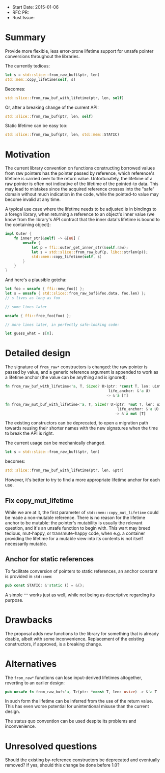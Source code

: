 - Start Date: 2015-01-06
- RFC PR:
- Rust Issue:

# Summary

Provide more flexible, less error-prone lifetime support
for unsafe pointer conversions throughout the libraries.

The currently tedious:
```rust
let s = std::slice::from_raw_buf(&ptr, len)
std::mem::copy_lifetime(self, s)
```
Becomes:
```rust
std::slice::from_raw_buf_with_lifetime(ptr, len, self)
```
Or, after a breaking change of the current API:
```rust
std::slice::from_raw_buf(ptr, len, self)
```

Static lifetime can be easy too:
```rust
std::slice::from_raw_buf(ptr, len, std::mem::STATIC)
```

# Motivation

The current library convention on functions constructing borrowed
values from raw pointers has the pointer passed by reference, which
reference's lifetime is carried over to the return value.
Unfortunately, the lifetime of a raw pointer is often not indicative
of the lifetime of the pointed-to data. This may lead to mistakes
since the acquired reference crosses into the "safe" domain without
much indication in the code, while the pointed-to value may become
invalid at any time.

A typical use case where the lifetime needs to be adjusted is
in bindings to a foregn library, when returning a reference to an object's
inner value (we know from the library's API contract that
the inner data's lifetime is bound to the containing object):
```rust
impl Outer {
    fn inner_str(&self) -> &[u8] {
        unsafe {
            let p = ffi::outer_get_inner_str(&self.raw);
            let s = std::slice::from_raw_buf(p, libc::strlen(p));
            std::mem::copy_lifetime(self, s)
        }
    }
}
```

And here's a plausible gotcha:
```rust
let foo = unsafe { ffi::new_foo() };
let s = unsafe { std::slice::from_raw_buf(&foo.data, foo.len) };
// s lives as long as foo

// some lines later

unsafe { ffi::free_foo(foo) };

// more lines later, in perfectly safe-looking code:

let guess_what = s[0];
```

# Detailed design

The signature of `from_raw*` constructors is changed: the raw pointer is
passed by value, and a generic reference argument is appended to work as a
lifetime anchor (the value can be anything and is ignored):

```rust
fn from_raw_buf_with_lifetime<'a, T, Sized? U>(ptr: *const T, len: uint,
                                               life_anchor: &'a U)
                                              -> &'a [T]
```
```rust
fn from_raw_mut_buf_with_lifetime<'a, T, Sized? U>(ptr: *mut T, len: uint,
                                                   life_anchor: &'a U)
                                                  -> &'a mut [T]
```

The existing constructors can be deprecated, to open a migration
path towards reusing their shorter names with the new signatures
when the time to break the API is right.

The current usage can be mechanically changed.

```rust
let s = std::slice::from_raw_buf(&ptr, len)
```
becomes:
```rust
std::slice::from_raw_buf_with_lifetime(ptr, len, &ptr)
```
However, it's better to try to find a more appropriate lifetime anchor
for each use.

## Fix copy_mut_lifetime

While we are at it, the first parameter of `std::mem::copy_mut_lifetime`
could be made a non-mutable reference. There is no reason for the lifetime
anchor to be mutable: the pointer's mutability is usually the relevant
question, and it's an unsafe function to begin with. This wart may
breed tedious, mut-happy, or transmute-happy code, when e.g. a container
providing the lifetime for a mutable view into its contents is not itself
necessarily mutable.

## Anchor for static references

To facilitate conversion of pointers to static references, an anchor constant
is provided in `std::mem`:

```rust
pub const STATIC: &'static () = &();
```

A simple `""` works just as well, while not being as descriptive
regarding its purpose.

# Drawbacks

The proposal adds new functions to the library for something that is
already doable, albeit with some inconvenience. Replacement of the existing
constructors, if approved, is a breaking change.

# Alternatives

The `from_raw*` functions can lose input-derived lifetimes altogether,
reverting to an earlier design:
```rust
pub unsafe fn from_raw_buf<'a, T>(ptr: *const T, len: usize) -> &'a T
```
In such form the lifetime can be inferred from the use of the return value.
This has even worse potential for unintentional misuse than the current
design.

The status quo convention can be used despite its problems and inconvenience.

# Unresolved questions

Should the existing by-reference constructors be deprecated and eventually
removed? If yes, should this change be done before 1.0?
